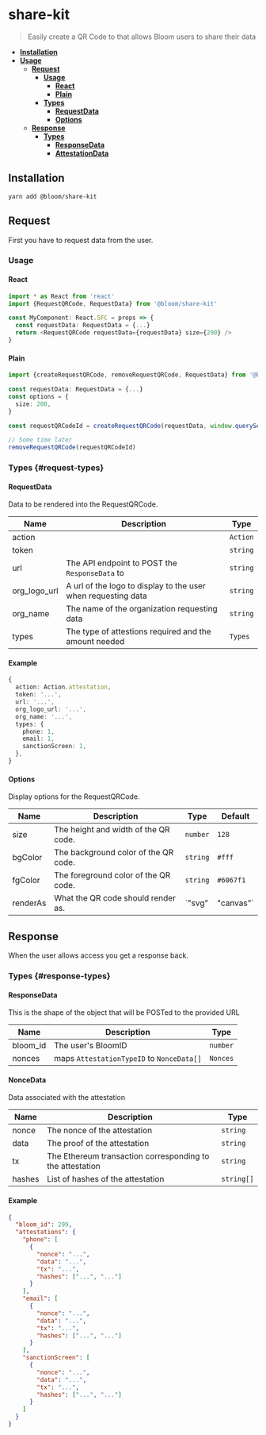 # share-kit

> Easily create a QR Code to that allows Bloom users to share their data

- **[Installation](#installation)**
- **[Usage](#usage)**
  - **[Request](#request)**
    - **[Usage](#usage)**
      - **[React](#react)**
      - **[Plain](#plain)**
    - **[Types](#request-types)**
      - **[RequestData](#requestdata)**
      - **[Options](#options)**
  - **[Response](#response)**
    - **[Types](#response-types)**
      - **[ResponseData](#responsedata)**
      - **[AttestationData](#attestationdata)**

## Installation

```
yarn add @bloom/share-kit
```

## Request

First you have to request data from the user.

### Usage

#### React

```typescript
import * as React from 'react'
import {RequestQRCode, RequestData} from '@bloom/share-kit'

const MyComponent: React.SFC = props => {
  const requestData: RequestData = {...}
  return <RequestQRCode requestData={requestData} size={200} />
}
```

#### Plain

```typescript
import {createRequestQRCode, removeRequestQRCode, RequestData} from '@bloom/share-kit'

const requestData: RequestData = {...}
const options = {
  size: 200,
}

const requestQRCodeId = createRequestQRCode(requestData, window.querySelector('#my-container'), options)

// Some time later
removeRequestQRCode(requestQRCodeId)
```

### Types {#request-types}

#### RequestData

Data to be rendered into the RequestQRCode.

| Name         | Description                                                   | Type     |
| ------------ | ------------------------------------------------------------- | -------- |
| action       |                                                               | `Action` |
| token        |                                                               | `string` |
| url          | The API endpoint to POST the `ResponseData` to                | `string` |
| org_logo_url | A url of the logo to display to the user when requesting data | `string` |
| org_name     | The name of the organization requesting data                  | `string` |
| types        | The type of attestions required and the amount needed         | `Types`  |

#### Example

```ts
{
  action: Action.attestation,
  token: '...',
  url: '...',
  org_logo_url: '...',
  org_name: '...',
  types: {
    phone: 1,
    email: 1,
    sanctionScreen: 1,
  },
}
```

#### Options

Display options for the RequestQRCode.

| Name     | Description                          | Type               | Default   |
| -------- | ------------------------------------ | ------------------ | --------- |
| size     | The height and width of the QR code. | `number`           | `128`     |
| bgColor  | The background color of the QR code. | `string`           | `#fff`    |
| fgColor  | The foreground color of the QR code. | `string`           | `#6067f1` |
| renderAs | What the QR code should render as.   | `"svg" | "canvas"` | `svg`     |

## Response

When the user allows access you get a response back.

### Types {#response-types}

#### ResponseData

This is the shape of the object that will be POSTed to the provided URL

| Name     | Description                               | Type     |
| -------- | ----------------------------------------- | -------- |
| bloom_id | The user's BloomID                        | `number` |
| nonces   | maps `AttestationTypeID` to `NonceData[]` | `Nonces` |

#### NonceData

Data associated with the attestation

| Name   | Description                                               | Type       |
| ------ | --------------------------------------------------------- | ---------- |
| nonce  | The nonce of the attestation                              | `string`   |
| data   | The proof of the attestation                              | `string`   |
| tx     | The Ethereum transaction corresponding to the attestation | `string`   |
| hashes | List of hashes of the attestation                         | `string[]` |

#### Example

```json
{
  "bloom_id": 299,
  "attestations": {
    "phone": [
      {
        "nonce": "...",
        "data": "...",
        "tx": "...",
        "hashes": ["...", "..."]
      }
    ],
    "email": [
      {
        "nonce": "...",
        "data": "...",
        "tx": "...",
        "hashes": ["...", "..."]
      }
    ],
    "sanctionScreen": [
      {
        "nonce": "...",
        "data": "...",
        "tx": "...",
        "hashes": ["...", "..."]
      }
    ]
  }
}
```
